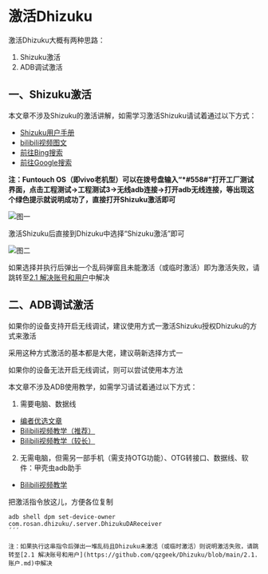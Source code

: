 # 激活Dhizuku

激活Dhizuku大概有两种思路：

1. Shizuku激活
2. ADB调试激活

## 一、Shizuku激活

本文章不涉及Shizuku的激活讲解，如需学习激活Shizuku请试着通过以下方式：

- [Shizuku用户手册](https://shizuku.rikka.app/zh-hans/guide/setup/)
- [bilibili视频图文](https://b23.tv/aUEo3cP)
- [前往Bing搜索](https://www.bing.com/search?q=%E6%80%8E%E6%A0%B7%E6%BF%80%E6%B4%BBShizuku)
- [前往Google搜索](https://www.google.com/search?q=%E5%A6%82%E4%BD%95%E6%BF%80%E6%B4%BBShizuku)

**注：Funtouch OS（即vivo老机型）可以在拨号盘输入“*#558#”打开工厂测试界面，点击工程测试→工程测试3→无线adb连接→打开adb无线连接，等出现这个绿色提示就说明成功了，直接打开Shizuku激活即可**

![图一](https://i0.hdslb.com/bfs/new_dyn/1f8958431ad15043b897050f47651850620655009.jpg@1053w_1560h_1c.webp)

激活Shizuku后直接到Dhizuku中选择“Shizuku激活”即可

![图二](https://i0.hdslb.com/bfs/new_dyn/3f6c1c4d06d62710e087fd5bb7eddce7620655009.jpg@1053w_2223h_1c.webp)

如果选择并执行后弹出一个乱码弹窗且未能激活（或临时激活）即为激活失败，请跳转至[2.1 解决账号和用户](https://github.com/qzgeek/Dhizuku/blob/main/2.1.账户.md)中解决

## 二、ADB调试激活

如果你的设备支持开启无线调试，建议使用方式一激活Shizuku授权Dhizuku的方式来激活

采用这种方式激活的基本都是大佬，建议萌新选择方式一

如果你的设备无法开启无线调试，则可以尝试使用本方法

本文章不涉及ADB使用教学，如需学习请试着通过以下方式：

1. 需要电脑、数据线

- [编者优选文章](https://blog.csdn.net/weixin_40883833/article/details/131258378)
- [Bilibili视频教学（推荐）](https://www.bilibili.com/video/BV1hT421C7DR)
- [Bilibili视频教学（较长）](https://www.bilibili.com/video/BV1PM4y1V7nH)

2. 无需电脑，但需另一部手机（需支持OTG功能）、OTG转接口、数据线、软件：甲壳虫adb助手

- [Bilibili视频教学](https://www.bilibili.com/video/BV12f421S736)

把激活指令放这儿，方便各位复制

```
adb shell dpm set-device-owner com.rosan.dhizuku/.server.DhizukuDAReceiver
´´´

注：如果执行这串指令后弹出一堆乱码且Dhizuku未激活（或临时激活）则说明激活失败，请跳转至[2.1 解决账号和用户](https://github.com/qzgeek/Dhizuku/blob/main/2.1.账户.md)中解决
